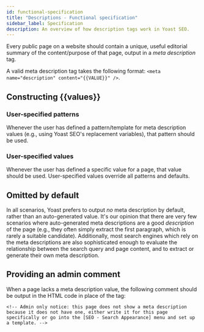```yaml
---
id: functional-specification
title: "Descriptions - Functional specification"
sidebar_label: Specification
description: An overview of how description tags work in Yoast SEO.
---
```


Every public page on a website should contain a unique, useful editorial summary of the content/purpose of that page, output in a _meta description_ tag.

A valid meta description tag takes the following format: `<meta name="description" content="{{VALUE}}" />`.

## Constructing {{values}}

### User-specified patterns
Whenever the user has defined a pattern/template for meta description values (e.g., using Yoast SEO's replacement variables), that pattern should be used.

### User-specified values
Whenever the user has defined a specific value for a page, that value should be used.
User-specified values override all patterns and defaults.

## Omitted by default
In all scenarios, Yoast prefers to output _no_ meta description by default, rather than an auto-generated value. It's our opinion that there are very few scenarios where auto-generated meta descriptions are a good _description_ of the page (e.g., they often simply extract the first paragraph, which is rarely a suitable candidate). Additionally, most search engines which rely on the meta descriptions are also sophisticated enough to evaluate the relationship between the search query and page content, and to extract or generate their own meta description.

## Providing an admin comment
When a page lacks a meta description value, the following comment should be output in the HTML code in place of the tag:

```<!-- Admin only notice: this page does not show a meta description because it does not have one, either write it for this page specifically or go into the [SEO - Search Appearance] menu and set up a template. -->```
